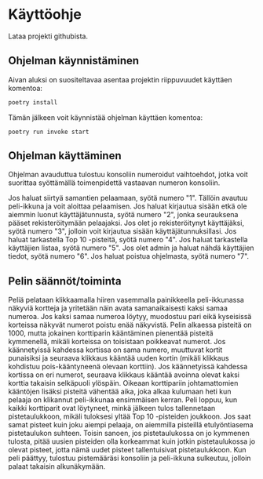 # Käyttöohje
Lataa projekti githubista.

## Ohjelman käynnistäminen
Aivan aluksi on suositeltavaa asentaa projektin riippuvuudet käyttäen komentoa:
```bash
poetry install
```
Tämän jälkeen voit käynnistää ohjelman käyttäen komentoa:
```
poetry run invoke start
```

## Ohjelman käyttäminen
Ohjelman avauduttua tulostuu konsoliin numeroidut vaihtoehdot, jotka voit suorittaa syöttämällä toimenpidettä vastaavan numeron konsoliin.

Jos haluat siirtyä samantien pelaamaan, syötä numero "1". Tällöin avautuu peli-ikkuna ja voit aloittaa pelaamisen.
Jos haluat kirjautua sisään etkä ole aiemmin luonut käyttäjätunnusta, syötä numero "2", jonka seurauksena pääset rekisteröitymään pelaajaksi.
Jos olet jo rekisteröitynyt käyttäjäksi, syötä numero "3", jolloin voit kirjautua sisään käyttäjätunnuksillasi.
Jos haluat tarkastella Top 10 -pisteitä, syötä numero "4".
Jos haluat tarkastella käyttäjien listaa, syötä numero "5".
Jos olet admin ja haluat nähdä käyttäjien tiedot, syötä numero "6".
Jos haluat poistua ohjelmasta, syötä numero "7".

## Pelin säännöt/toiminta
Peliä pelataan klikkaamalla hiiren vasemmalla painikkeella peli-ikkunassa näkyviä kortteja ja yritetään näin avata samanaikaisesti kaksi samaa numeroa. 
Jos kaksi samaa numeroa löytyy, muodostuu pari eikä kyseisissä korteissa näkyvät numerot poistu enää näkyvistä.
Pelin alkaessa pisteitä on 1000, mutta jokainen korttiparin kääntäminen pienentää pisteitä kymmenellä, mikäli korteissa on toisistaan poikkeavat numerot.
Jos käännetyissä kahdessa kortissa on sama numero, muuttuvat kortit punaisiksi ja seuraava klikkaus kääntää uuden kortin (mikäli klikkaus kohdistuu pois-kääntyneenä olevaan korttiin).
Jos käännetyissä kahdessa kortissa on eri numerot, seuraava klikkaus kääntää avoinna olevat kaksi korttia takaisin selkäpuoli ylöspäin.
Oikeaan korttipariin johtamattomien kääntöjen lisäksi pisteitä vähentää aika, joka alkaa kulumaan heti kun pelaaja on klikannut peli-ikkunaa ensimmäisen kerran.
Peli loppuu, kun kaikki korttiparit ovat löytyneet, minkä jälkeen tulos tallennetaan pistetaulukkoon, mikäli tuloksesi yltää Top 10 -pisteiden joukkoon.
Jos saat samat pisteet kuin joku aiempi pelaaja, on aiemmilla pisteillä etulyöntiasema pistetaulukon suhteen. Toisin sanoen, jos pistetaulukossa on jo kymmenen tulosta, pitää uusien pisteiden olla korkeammat kuin jotkin pistetaulukossa jo olevat pisteet, jotta nämä uudet pisteet tallentuisivat pistetaulukkoon.
Kun peli päättyy, tulostuu pistemääräsi konsoliin ja peli-ikkuna sulkeutuu, jolloin palaat takaisin alkunäkymään.